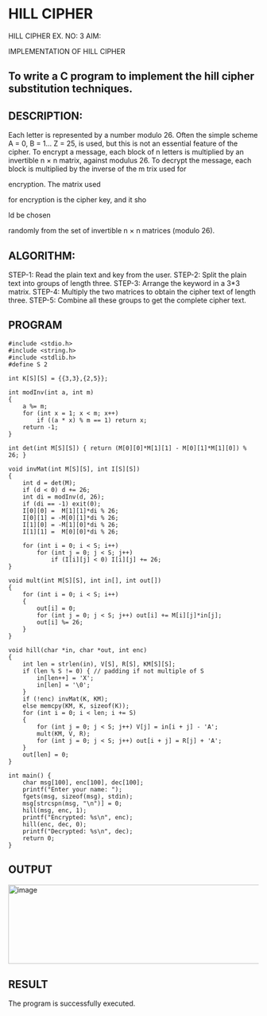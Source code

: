 # HILL CIPHER
HILL CIPHER
EX. NO: 3 AIM:
 

IMPLEMENTATION OF HILL CIPHER
 
## To write a C program to implement the hill cipher substitution techniques.

## DESCRIPTION:

Each letter is represented by a number modulo 26. Often the simple scheme A = 0, B
= 1... Z = 25, is used, but this is not an essential feature of the cipher. To encrypt a message, each block of n letters is  multiplied by an invertible n × n matrix, against modulus 26. To
decrypt the message, each block is multiplied by the inverse of the m trix used for
 
encryption. The matrix used
 
for encryption is the cipher key, and it sho
 
ld be chosen
 
randomly from the set of invertible n × n matrices (modulo 26).


## ALGORITHM:

STEP-1: Read the plain text and key from the user. STEP-2: Split the plain text into groups of length three. STEP-3: Arrange the keyword in a 3*3 matrix.
STEP-4: Multiply the two matrices to obtain the cipher text of length three.
STEP-5: Combine all these groups to get the complete cipher text.

## PROGRAM 
```
#include <stdio.h>
#include <string.h>
#include <stdlib.h>
#define S 2

int K[S][S] = {{3,3},{2,5}};

int modInv(int a, int m) 
{
    a %= m;
    for (int x = 1; x < m; x++) 
        if ((a * x) % m == 1) return x;
    return -1;
}

int det(int M[S][S]) { return (M[0][0]*M[1][1] - M[0][1]*M[1][0]) % 26; }

void invMat(int M[S][S], int I[S][S])
{
    int d = det(M); 
    if (d < 0) d += 26;
    int di = modInv(d, 26); 
    if (di == -1) exit(0);
    I[0][0] =  M[1][1]*di % 26;
    I[0][1] = -M[0][1]*di % 26;
    I[1][0] = -M[1][0]*di % 26;
    I[1][1] =  M[0][0]*di % 26;

    for (int i = 0; i < S; i++) 
        for (int j = 0; j < S; j++)
            if (I[i][j] < 0) I[i][j] += 26;
}

void mult(int M[S][S], int in[], int out[]) 
{
    for (int i = 0; i < S; i++) 
    {
        out[i] = 0;
        for (int j = 0; j < S; j++) out[i] += M[i][j]*in[j];
        out[i] %= 26;
    }
}

void hill(char *in, char *out, int enc) 
{
    int len = strlen(in), V[S], R[S], KM[S][S];
    if (len % S != 0) { // padding if not multiple of S
        in[len++] = 'X';
        in[len] = '\0';
    }
    if (!enc) invMat(K, KM); 
    else memcpy(KM, K, sizeof(K));
    for (int i = 0; i < len; i += S) 
    {
        for (int j = 0; j < S; j++) V[j] = in[i + j] - 'A';
        mult(KM, V, R);
        for (int j = 0; j < S; j++) out[i + j] = R[j] + 'A';
    }
    out[len] = 0;
}

int main() {
    char msg[100], enc[100], dec[100];
    printf("Enter your name: ");
    fgets(msg, sizeof(msg), stdin);
    msg[strcspn(msg, "\n")] = 0;
    hill(msg, enc, 1); 
    printf("Encrypted: %s\n", enc);
    hill(enc, dec, 0); 
    printf("Decrypted: %s\n", dec);
    return 0;
}
```
## OUTPUT
<img width="796" height="159" alt="image" src="https://github.com/user-attachments/assets/cac4ad8f-376c-4662-a3d2-2e3bfeba2753" />

## RESULT
The program is successfully executed.

